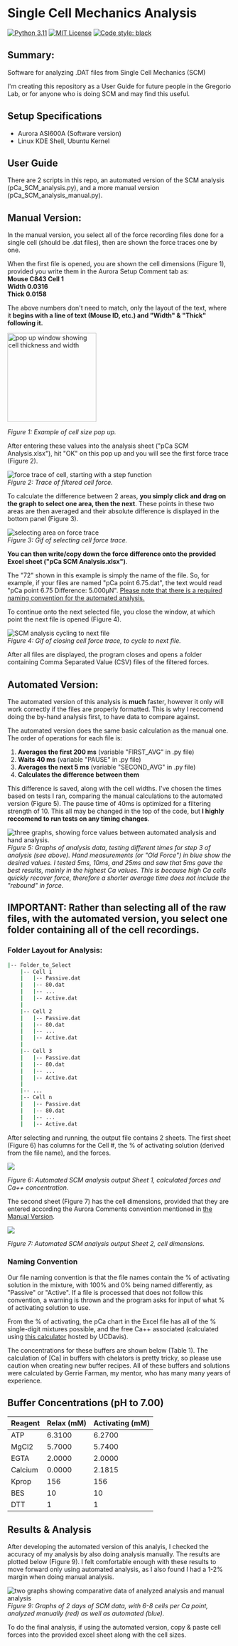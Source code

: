 # Single Cell Mechanics Analysis
 <a href = " https://www.python.org/downloads/release/python-3110/ " ><img alt="Python 3.11" src="https://img.shields.io/badge/version-Python 3.11-forestgreen.svg"></a> 
 <a href = "https://github.com/maxwellbowser/SCM_analysis/blob/main/LICENSE" > <img alt="MIT License" src="https://img.shields.io/badge/license-MIT-blue"></a>  <a href="https://github.com/psf/black"> <img alt="Code style: black" src="https://img.shields.io/badge/code%20style-black-000000.svg"></a>

## Summary:
Software for analyzing .DAT files from Single Cell Mechanics (SCM)

I'm creating this repository as a User Guide for future people in the Gregorio Lab, or for anyone who is doing SCM and may find this useful.

## Setup Specifications
* Aurora ASI600A (Software version)
* Linux KDE Shell, Ubuntu Kernel

## User Guide
There are 2 scripts in this repo, an automated version of the SCM analysis (pCa_SCM_analysis.py), and a more manual version (pCa_SCM_analysis_manual.py).

## Manual Version:
In the manual version, you select all of the force recording files done for a single cell (should be .dat files), then are shown the force traces one by one. 

When the first file is opened, you are shown the cell dimensions (Figure 1), provided you write them in the Aurora Setup Comment tab as:  
**Mouse C843 Cell 1**  
**Width 0.0316**  
**Thick 0.0158**

The above numbers don't need to match, only the layout of the text, where it **begins with a line of text (Mouse ID, etc.) and "Width" & "Thick" following it.**

<div>
<img src="README_files/image.png" alt="pop up window showing cell thickness and width" width="200"/>
</div>

*Figure 1: Example of cell size pop up.*


After entering these values into the analysis sheet ("pCa SCM Analysis.xlsx"), hit "OK" on this pop up and you will see the first force trace (Figure 2).

![force trace of cell, starting with a step function](README_files/image-2.png)  
*Figure 2: Trace of filtered cell force.*

To calculate the difference between 2 areas, **you simply click and drag on the graph to select one area, then the next**. These points in these two areas are then averaged and their absolute difference is displayed in the bottom panel (Figure 3).


![selecting area on force trace](<README_files/SM_GIF better.gif>)  
*Figure 3: Gif of selecting cell force trace.*


**You can then write/copy down the force difference onto the provided Excel sheet ("pCa SCM Analysis.xlsx")**.  

The "72" shown in this example is simply the name of the file. So, for example, if your files are named "pCa point 6.75.dat", the text would read "pCa point 6.75 Difference: 5.000µN". <ins>Please note that there is a required naming convention for the automated analysis.</ins>


To continue onto the next selected file, you close the window, at which point the next file is opened (Figure 4).

![SCM analysis cycling to next file](<README_files/SC_Gif CLosing.gif>)  
*Figure 4: Gif of closing cell force trace, to cycle to next file.*  

After all files are displayed, the program closes and opens a folder containing Comma Separated Value (CSV) files of the filtered forces.

## Automated Version:

The automated version of this analysis is **much** faster, however it only will work correctly if the files are properly formatted. This is why I reccomend doing the by-hand analysis first, to have data to compare against.

The automated version does the same basic calculation as the manual one. The order of operations for each file is:
1. **Averages the first 200 ms** (variable "FIRST_AVG" in .py file)   
2. **Waits 40 ms** (variable "PAUSE" in .py file)
3. **Averages the next 5 ms** (variable "SECOND_AVG" in .py file)
4. **Calculates the difference between them**

This difference is saved, along with the cell widths. I've chosen the times based on tests I ran, comparing the manual calculations to the automated version (Figure 5). The pause time of 40ms is optimized for a filtering strength of 10. This all may be changed in the top of the code, but **I highly reccomend to run tests on any timing changes**.

![three graphs, showing force values between automated analysis and hand analysis.](README_files/image-5.png)
*Figure 5: Graphs of analysis data, testing different times for step 3 of analysis (see above). Hand measurements (or "Old Force") in blue show the desired values. I tested 5ms, 10ms, and 25ms and saw that 5ms gave the best results, mainly in the highest Ca values. This is because high Ca cells quickly recover force, therefore a shorter average time does not include the "rebound" in force.*

**IMPORTANT:** Rather than selecting all of the raw files, with the automated version, you select one folder containing all of the cell recordings.
--

### Folder Layout for Analysis:
```bash
|-- Folder_to_Select
    |-- Cell 1
    |   |-- Passive.dat
    |   |-- 80.dat
    |   |-- ...
    |   |-- Active.dat
    |
    |-- Cell 2
    |   |-- Passive.dat
    |   |-- 80.dat
    |   |-- ...
    |   |-- Active.dat
    |
    |-- Cell 3
    |   |-- Passive.dat
    |   |-- 80.dat
    |   |-- ...
    |   |-- Active.dat  
    |
    |-- ...
    |-- Cell n
    |   |-- Passive.dat
    |   |-- 80.dat
    |   |-- ...
    |   |-- Active.dat

```

After selecting and running, the output file contains 2 sheets. The first sheet (Figure 6) has columns for the Cell #, the % of activating solution (derived from the file name), and the forces. 

<div>
<img src="README_files/image-3.png"> 
</div>

*Figure 6: Automated SCM analysis output Sheet 1, calculated forces and Ca++ concentration.* 

The second sheet (Figure 7) has the cell dimensions, provided that they are entered according the Aurora Comments convention mentioned in [the Manual Version](#manual-version).

<div>
<img src="README_files/image-4.png"> 
</div>

*Figure 7: Automated SCM analysis output Sheet 2, cell dimensions.*

### Naming Convention
Our file naming convention is that the file names contain the % of activating solution in the mixture, with 100% and 0% being named differently, as "Passive" or "Active". If a file is processed that does not follow this convention, a warning is thrown and the program asks for input of what % of activating solution to use.

From the % of activating, the pCa chart in the Excel file has all of the % single-digit mixtures possible, and the free Ca++ associated (calculated using [this calculator](https://somapp.ucdmc.ucdavis.edu/pharmacology/bers/maxchelator/CaMgATPEGTA-TS.htm) hosted by UCDavis). 

The concentrations for these buffers are shown below (Table 1). The calculation of [Ca] in buffers with chelators is pretty tricky, so please use caution when creating new buffer recipes. All of these buffers and solutions were calculated by Gerrie Farman, my mentor, who has many many years of experience.

Buffer Concentrations (pH to 7.00)
-------------------		
Reagent | Relax (mM) |	Activating (mM)
--------|------------|-------
ATP	|6.3100	|6.2700
MgCl2|	5.7000| 5.7400
EGTA	|2.0000|	2.0000
Calcium	|0.0000	|2.1815
Kprop	|156	|156
BES	|10|	10
DTT|	1	|1

## Results & Analysis

After developing the automated version of this analyis, I checked the accuracy of my analysis by also doing analysis manually. The results are plotted below (Figure 9). I felt comfortable enough with these results to move forward only using automated analysis, as I also found I had a 1-2% margin when doing manual analysis. 

![two graphs showing comparative data of analyzed analysis and manual analysis](README_files/image-6.png)  
*Figure 9: Graphs of 2 days of SCM data, with 6-8 cells per Ca point, analyzed manually (red) as well as automated (blue).*

To do the final analysis, if using the automated version, copy & paste cell forces into the provided excel sheet along with the cell sizes.

